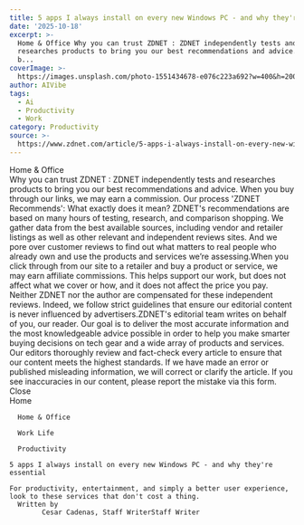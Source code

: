 ```yaml
---
title: 5 apps I always install on every new Windows PC - and why they're essential
date: '2025-10-18'
excerpt: >-
  Home & Office Why you can trust ZDNET : ZDNET independently tests and
  researches products to bring you our best recommendations and advice. When you
  b...
coverImage: >-
  https://images.unsplash.com/photo-1551434678-e076c223a692?w=400&h=200&fit=crop&auto=format
author: AIVibe
tags:
  - Ai
  - Productivity
  - Work
category: Productivity
source: >-
  https://www.zdnet.com/article/5-apps-i-always-install-on-every-new-windows-pc-and-why-theyre-essential/
---
```

Home & Office     
    Why you can trust ZDNET
  : ZDNET independently tests and researches products to bring you our best recommendations and advice. When you buy through our links, we may earn a commission. Our process    'ZDNET Recommends': What exactly does it mean? ZDNET's recommendations are based on many hours of testing, research, and comparison shopping. We gather data from the best available sources, including vendor and retailer listings as well as other relevant and independent reviews sites. And we pore over customer reviews to find out what matters to real people who already own and use the products and services we’re assessing.When you click through from our site to a retailer and buy a product or service, we may earn affiliate commissions. This helps support our work, but does not affect what we cover or how, and it does not affect the price you pay. Neither ZDNET nor the author are compensated for these independent reviews.  Indeed, we follow strict guidelines that ensure our editorial content is never influenced by advertisers.ZDNET's editorial team writes on behalf of you, our reader. Our goal is to deliver the most accurate information and the most knowledgeable advice possible in order to help you make smarter buying decisions on tech gear and a wide array of products and services. Our editors  thoroughly review and fact-check every article to ensure that our content meets the highest standards. If we have made an error or published misleading information, we will correct or clarify the article. If you see inaccuracies in our content, please report the mistake via this form. Close   
      Home
    
      Home & Office
    
      Work Life
    
      Productivity
       
    5 apps I always install on every new Windows PC - and why they're essential
     
    For productivity, entertainment, and simply a better user experience, look to these services that don't cost a thing.
      Written by 
            Cesar Cadenas, Staff WriterStaff Writer  
